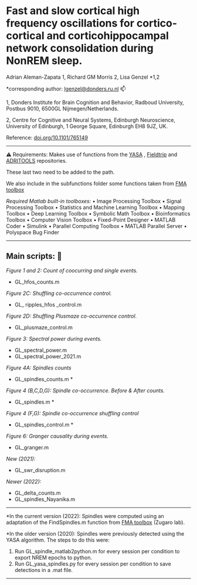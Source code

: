 # Fast and slow cortical high frequency oscillations for cortico-cortical and corticohippocampal network consolidation during NonREM sleep. 

Adrian Aleman-Zapata 1, Richard GM Morris 2, Lisa Genzel *1,2

*corresponding author: lgenzel@donders.ru.nl  :mailbox: 

1, Donders Institute for Brain Cognition and Behavior, Radboud University, Postbus 9010, 6500GL Nijmegen/Netherlands.

2, Centre for Cognitive and Neural Systems, Edinburgh Neuroscience, University of Edinburgh, 1 George Square, Edinburgh EH8 9JZ, UK.

Reference:  [doi.org/10.1101/765149](https://doi.org/10.1101/765149) 

-----------------------------




:warning: Requirements: Makes use of functions from the [YASA](https://github.com/raphaelvallat/yasa) , [Fieldtrip](https://github.com/fieldtrip/fieldtrip) and [ADRITOOLS](https://github.com/Aleman-Z/ADRITOOLS) repositories. 

These last two need to be added to the path.

We also include in the subfunctions folder some functions taken from [FMA toolbox](https://github.com/michael-zugaro/FMAToolbox/tree/master/Analyses)

_Required Matlab built-in toolboxes:_
•	Image Processing Toolbox
•	Signal Processing Toolbox
•	Statistics and Machine Learning Toolbox
•	Mapping Toolbox
•	Deep Learning Toolbox
•	Symbolic Math Toolbox
•	Bioinformatics Toolbox
•	Computer Vision Toolbox
•	Fixed-Point Designer
•	MATLAB Coder
•	Simulink
•	Parallel Computing Toolbox
•	MATLAB Parallel Server
•	Polyspace Bug Finder

--------------------------------
## Main scripts: :file_folder: 

_Figure 1 and 2: Count of coocurring and single events._
  * GL_hfos_counts.m

_Figure 2C: Shuffling co-occurrence control._
  * GL_ ripples_hfos _control.m

_Figure 2D: Shuffling Plusmaze co-occurrence control._
  * GL_plusmaze_control.m

_Figure 3: Spectral power during events._
  * GL_spectral_power.m 
  * GL_spectral_power_2021.m

_Figure 4A: Spindles counts_
  * GL_spindles_counts.m *

_Figure 4 (B,C,D,G): Spindle co-occurrence. Before & After counts._	
  * GL_spindles.m *

_Figure 4 (F,G): Spindle co-occurrence shuffling control_
  * GL_spindles_control.m *

_Figure 6: Granger causality during events._
  * GL_granger.m
  
_New (2021):_ 
  * GL_swr_disruption.m

_Newer (2022):_ 
  * GL_delta_counts.m
  * GL_spindles_Nayanika.m
  
---------
*In the current version (2022): Spindles were computed using an adaptation of the FindSpindles.m function from [FMA toolbox](https://github.com/michael-zugaro/FMAToolbox/tree/master/Analyses) (Zugaro lab).

*In the older version (2020): Spindles were previously detected using the YASA algorithm. The steps to do this were:
1. Run GL_spindle_matlab2python.m for every session per condition to export NREM epochs to python.
2. Run GL_yasa_spindles.py for every session per condition to save detections in a .mat file.

--------------------------------
